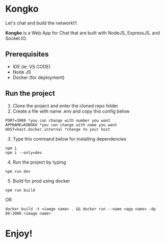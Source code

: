 # Kongko

Let's chat and build the network!!!

**Kongko** is a Web App for Chat that are built with NodeJS, ExpressJS, and Socket.IO.

## Prerequisites

- IDE (ie: VS CODE)
- Node JS
- Docker (for deployment)

## Run the project

1. Clone the project and enter the cloned repo folder
2. Create a file with name .env and copy this config below

```
PORT=3000 *you can change with number you want
APPNAME=KONGKO *you can change with name you want
HOST=host.docker.internal *change to your host
```

3. Type this command below for installing dependencies

```
npm i
npm i --only=dev
```

4. Run the project by typing

```
npm run dev
```

5. Build for prod using docker

```
npm run build
```

OR

```
docker build -t <iamge name> . && docker run --name <app name> -dp 80:3000 <image name>
```

# Enjoy!
